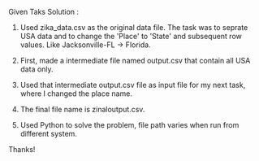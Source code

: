 Given Taks Solution : 

1) Used zika_data.csv as the original data file. The task was to seprate USA data and to change the 'Place' to 'State' and subsequent row values. Like Jacksonville-FL -> Florida.

2) First, made a intermediate file named output.csv that contain all USA data only.

3) Used that intermediate output.csv file as input file for my next task, where I changed the place name. 

4) The final file name is zinaloutput.csv.

5) Used Python to solve the problem, file path varies when run from different system.

Thanks! 
